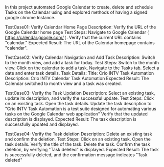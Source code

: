 In this project automated Google Calendar to create, delete and schedule Tasks on the Calendar using and explored methods of having a signed google chrome Instance.

TestCase01: Verify Calendar Home Page
  Description: Verify the URL of the Google Calendar home page
  Test Steps:
  Navigate to Google Calendar ( https://calendar.google.com/ ).
  Verify that the current URL contains "calendar."
  Expected Result: The URL of the Calendar homepage contains "calendar".
  
TestCase02: Verify Calendar Navigation and Add Task
  Description: Switch to the month view, and add a task for today.
  Test Steps:
  Switch to the month view.
  Click on the calendar to add a task.
  Navigate to the Tasks tab.
  Select a date and enter task details. Task Details:
  Title: Crio INTV Task Automation
  Description: Crio INTV Calendar Task Automation
  Expected Result: The Calendar switched to month view and a task was created.
  
TestCase03: Verify the Task Updation
  Description: Select an existing task, update its description, and verify the successful update.
  Test Steps:
  Click on an existing task.
  Open the task details.
  Update the task description to "Crio INTV Task Automation is a test suite designed for automating various tasks on the Google Calendar web application"
  Verify that the updated description is displayed.
  Expected Result: The task description is successfully updated and displayed.
  
TestCase04: Verify the Task deletion
  Description: Delete an existing task and confirm the deletion.
  Test Steps:
  Click on an existing task.
  Open the task details.
  Verify the title of the task.
  Delete the task.
  Confirm the task deletion, by verifying "Task deleted" is displayed.
  Expected Result: The task is successfully deleted, and the confirmation message indicates "Task deleted"
